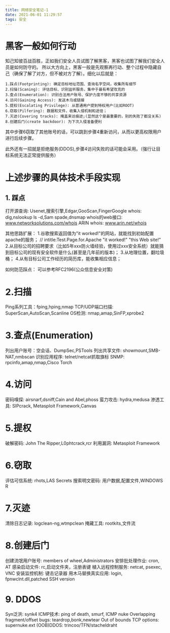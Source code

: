 ```yaml
---
title: 网络安全笔记-1
date: 2021-06-01 11:29:57
tags: 安全
---
```


# 黑客一般如何行动
知己知彼百战百胜，正如我们安全人员试图了解黑客，黑客也试图了解我们安全人员是如何防守的。
所以大方向上，黑客一般是先观察再行动、整个过程中隐藏自己（确保了解了对方，但不被对方了解）。细化以后就是：
```
1.踩点(Footprinting): 确定目标地址范围、查询名字空间，收集所有细节
2.扫描(Scaning): 评估目标、识别监听服务，集中于最有希望攻克的
3.查点(Enumeration): 识别合法用户账号、保护力度不够的共享资源
4.访问(Gaining Access): 发送木马或链接
5.提权(Escalating Privilege): 从普通用户提到特权用户(比如ROOT)
6.窃取(Pilfering): 数据和文件，收集入侵机制和途径；
7.灭迹(Covering tracks): 掩盖来访痕迹;(显然这个是最重要的，别的失败了都没关系)
8.创建后门(create backdoor): 为下次入侵准备便利
```
其中步骤6窃取了其他账号的话，可以跳到步骤4重新访问，从而以更高权限用户进行后续步骤。

此外还有一招就是拒绝服务(DDOS),步骤4访问失败的话可能会采用。（强行让目标系统无法正常提供服务）

# 上述步骤的具体技术手段实现
## 1. 踩点
打开源查询: Usenet,搜索引擎,Edgar,GooScan,FingerGoogle
whois: dig,nslookup ls -d,Sam spade,dnsmap
whois的web接口: www.networksolutions.com/whois
ARIN whois: www.arin.net/whois

其他思路扩展：
1.谷歌搜索返回值为"it worked!"的网站，就能找到初始配置apache的服务；
// intitle:Test.Page.for.Apache "it worked!" "this Web site!"
2.从目标公司的招聘要求（比如5年xxx防火墙经验，使用过xxx安全系统）就能猜到目标公司的现有安全软件是什么(甚至是几年前的版本)；
3.从地理位置，翻垃圾桶；
4.从有目标公司工作经历的简历库，能收集相应信息；

如何防范踩点：
可以参考RFC2196(公众信息安全对策)

# 2.扫描
Ping系列工具：fping,hping,nmap
TCP/UDP端口扫描: SuperScan,AutoScan,Scanline
OS检测: nmap,amap,SinFP,xprobe2

# 3.查点(Enumeration)
列出用户账号：空会话、DumpSec,PSTools
列出共享文件: showmount,SMB-NAT,nmbscan
识别应用程序: telnet/netcat抓取旗标
SNMP: rpcinfo,amap,nmap,Cisco Torch

# 4.访问
密码嗅探: airsnarf,dsniff,Cain and Abel,phoss
蛮力攻击: hydra,medusa
渗透工具: SIPcrack, Metasploit Framework,Canvas

# 5.提权
破解密码: John The Ripper,L0phtcrack,rcr
利用漏洞: Metasploit Framework

# 6.窃取
评估可信系统: rhots,LAS Secrets
搜索明文密码: 用户数据,配置文件,WINDOWS R

# 7.灭迹
清除日志记录: logclean-ng,wtmpclean
掩藏工具: rootkits,文件流

# 8.创建后门
创建流氓用户账号: members of wheel,Administrators
安排批处理作业: cron, AT
感染启动文件: rc,启动文件夹，注册表键
植入远程控制服务: netcat, psexec, VNC
安装监控机制: 键击记录器
用木马替换真实应用: login, fpnwclnt.dll,patched SSH version


# 9. DDOS
Syn泛洪: synk4
ICMP技术: ping of death, smurf, ICMP nuke
Overlapping fragment/offset bugs: teardrop,bonk,newtear
Out of bounds TCP options: supernuke.ext
(OOB)DDOS: trincoo/TFN/stacheldraht